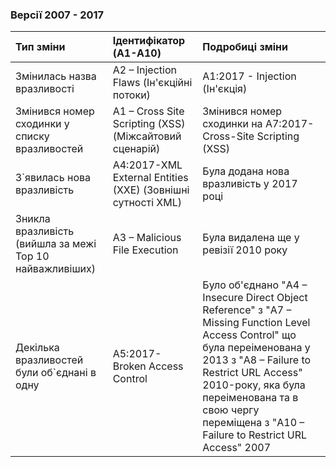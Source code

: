 ###   Версії 2007 - 2017

| Тип зміни                                                | Ідентифікатор <br/>(A1-A10)                                 | Подробиці зміни                                                                                                                                                                                                                                                                       |
|:---------------------------------------------------------|:------------------------------------------------------------|:--------------------------------------------------------------------------------------------------------------------------------------------------------------------------------------------------------------------------------------------------------------------------------------|
| Змінилась назва вразливості                              | A2 – Injection Flaws (Ін'єкційні потоки)                    | A1:2017 - Injection (Ін'єкція)                                                                                                                                                                                                                                                        |
| Змінився номер сходинки у списку вразливостей            | A1 – Cross Site Scripting (XSS) (Міжсайтовий сценарій)      | Змінився номер сходинки на A7:2017-Cross-Site Scripting (XSS)                                                                                                                                                                                                                         |
| З`явилась нова вразливість                               | A4:2017-XML External Entities (XXE) (Зовнішні сутності XML) | Була додана нова вразливість у 2017 році                                                                                                                                                                                                                                              |
| Зникла вразливість (вийшла за межі Top 10 найважливіших) | A3 – Malicious File Execution                               | Була видалена ще у ревізії 2010 року                                                                                                                                                                                                                                                  | 
| Декілька вразливостей були об`єднані в одну              | A5:2017-Broken Access Control                               | Було об'єднано "A4 – Insecure Direct Object Reference" з "A7 – Missing Function Level Access Control" що була переіменована у 2013 з "A8 – Failure to Restrict URL Access" 2010-року, яка була переіменована та в свою чергу переміщена з "A10 – Failure to Restrict URL Access" 2007 | 